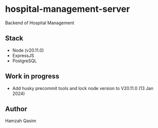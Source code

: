 # hospital-management-server

Backend of Hospital Management

## Stack

- Node (v20.11.0)
- ExpressJS
- PostgreSQL

## Work in progress

- Add husky precommit tools and lock node version to V20.11.0 (13 Jan 2024)

## Author

Hamzah Qasim
